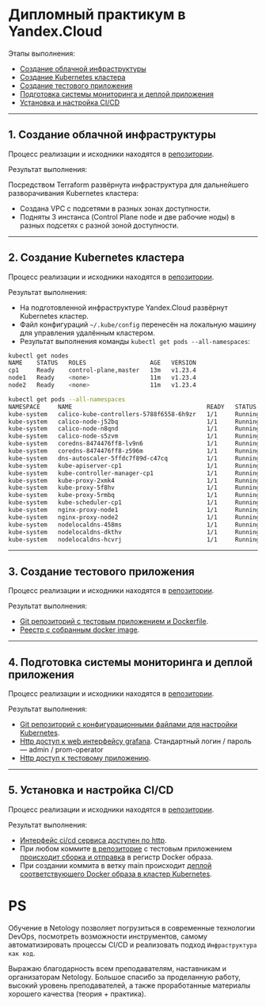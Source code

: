 # Дипломный практикум в Yandex.Cloud

 Этапы выполнения:
   * [Создание облачной инфраструктуры](#создание-облачной-инфраструктуры)
   * [Создание Kubernetes кластера](#создание-kubernetes-кластера)
   * [Создание тестового приложения](#создание-тестового-приложения)
   * [Подготовка cистемы мониторинга и деплой приложения](#подготовка-cистемы-мониторинга-и-деплой-приложения)
   * [Установка и настройка CI/CD](#установка-и-настройка-cicd)

---
## 1. Создание облачной инфраструктуры

Процесс реализации и исходники находятся в [репозитории](https://gitlab.com/VitalyMozhaev/terraform).

Результат выполнения:

Посредством Terraform развёрнута инфраструктура для дальнейшего разворачивания Kubernetes кластера:
- Создана VPC с подсетями в разных зонах доступности.
- Подняты 3 инстанса (Control Plane node и две рабочие ноды) в разных подсетях с разной зоной доступности.

---
## 2. Создание Kubernetes кластера

Процесс реализации и исходники находятся в [репозитории](https://gitlab.com/VitalyMozhaev/k8s).

Результат выполнения:

- На подготовленной инфраструктуре Yandex.Cloud развёрнут Kubernetes кластер.
- Файл конфигураций `~/.kube/config` перенесён на локальную машину для управления удалённым кластером.
- Результат выполнения команды `kubectl get pods --all-namespaces`:
```bash
kubectl get nodes
NAME    STATUS   ROLES                  AGE   VERSION
cp1     Ready    control-plane,master   13m   v1.23.4
node1   Ready    <none>                 11m   v1.23.4
node2   Ready    <none>                 11m   v1.23.4

kubectl get pods --all-namespaces
NAMESPACE     NAME                                      READY   STATUS    RESTARTS        AGE
kube-system   calico-kube-controllers-5788f6558-6h9zr   1/1     Running   0               5h
kube-system   calico-node-j52bq                         1/1     Running   0               5h
kube-system   calico-node-n8qnd                         1/1     Running   0               5h
kube-system   calico-node-s5zvm                         1/1     Running   0               5h
kube-system   coredns-8474476ff8-lv9n6                  1/1     Running   0               4h59m
kube-system   coredns-8474476ff8-z596m                  1/1     Running   0               4h59m
kube-system   dns-autoscaler-5ffdc7f89d-c47cq           1/1     Running   0               4h59m
kube-system   kube-apiserver-cp1                        1/1     Running   1               5h2m
kube-system   kube-controller-manager-cp1               1/1     Running   2 (4h58m ago)   5h1m
kube-system   kube-proxy-2xmk4                          1/1     Running   0               5h
kube-system   kube-proxy-5f8hv                          1/1     Running   0               5h
kube-system   kube-proxy-5rmbq                          1/1     Running   0               5h
kube-system   kube-scheduler-cp1                        1/1     Running   2 (4h58m ago)   5h2m
kube-system   nginx-proxy-node1                         1/1     Running   0               5h
kube-system   nginx-proxy-node2                         1/1     Running   0               5h
kube-system   nodelocaldns-458ms                        1/1     Running   0               4h59m
kube-system   nodelocaldns-dkthv                        1/1     Running   0               4h59m
kube-system   nodelocaldns-hcvrj                        1/1     Running   0               4h59m
```

---
## 3. Создание тестового приложения

Процесс реализации и исходники находятся в [репозитории](https://gitlab.com/VitalyMozhaev/app).

Результат выполнения:

- [Git репозиторий с тестовым приложением и Dockerfile](https://gitlab.com/VitalyMozhaev/app).
- [Реестр с собранным docker image](https://gitlab.com/VitalyMozhaev/app/container_registry/3434688).


---
## 4. Подготовка cистемы мониторинга и деплой приложения

Процесс реализации и исходники находятся в [репозитории](https://gitlab.com/VitalyMozhaev/monitoring).

Результат выполнения:

- [Git репозиторий с конфигурационными файлами для настройки Kubernetes](https://gitlab.com/VitalyMozhaev/monitoring).
- [Http доступ к web интерфейсу grafana](http://178.154.223.46:30667/d/fAovOA74z/node-exporter-nodes-copy?orgId=1&refresh=30s). Стандартный логин / пароль — admin / prom-operator
- [Http доступ к тестовому приложению](http://51.250.111.254/).


---
## 5. Установка и настройка CI/CD

Процесс реализации и исходники находятся в [репозитории](https://gitlab.com/VitalyMozhaev/cicd).

Результат выполнения:

- [Интерфейс ci/cd сервиса доступен по http](https://gitlab.com/VitalyMozhaev/cicd/-/pipelines).
- При любом коммите [в репозиторие](https://gitlab.com/VitalyMozhaev/app/container_registry/3434688) с тестовым приложением [происходит сборка и отправка](https://gitlab.com/VitalyMozhaev/cicd/-/pipelines) в регистр Docker образа.
- При создании коммита в ветку main происходит [деплой соответствующего Docker образа в кластер Kubernetes](https://gitlab.com/VitalyMozhaev/cicd/-/blob/main/.gitlab-ci.yml).


# PS

Обучение в Netology позволяет погрузиться в современные технологии DevOps, посмотреть возможности инструментов, самому автоматизировать процессы CI/CD и реализовать подход `Инфраструктура как код`.

Выражаю благодарность всем преподавателям, наставникам и организаторам Netology. Большое спасибо за проделанную работу, высокий уровень преподавателей, а также проработанные материалы хорошего качества (теория + практика).

